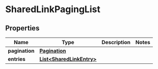 # SharedLinkPagingList

## Properties
Name | Type | Description | Notes
------------ | ------------- | ------------- | -------------
**pagination** | [**Pagination**](Pagination.md) |  | 
**entries** | [**List&lt;SharedLinkEntry&gt;**](SharedLinkEntry.md) |  | 
